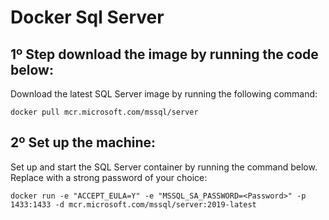 # Docker Sql Server

## 1º Step download the image by running the code below:

Download the latest SQL Server image by running the following command:

```shell
docker pull mcr.microsoft.com/mssql/server
```

## 2º Set up the machine:

Set up and start the SQL Server container by running the command below. Replace <YourPassword> with a strong password of your choice:

```shell
docker run -e "ACCEPT_EULA=Y" -e "MSSQL_SA_PASSWORD=<Password>" -p 1433:1433 -d mcr.microsoft.com/mssql/server:2019-latest
```